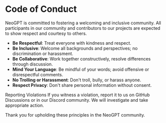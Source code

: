 # __Code of Conduct__


NeoGPT is committed to fostering a welcoming and inclusive community. All participants in our community and contributors to our projects are expected to show respect and courtesy to others.

- __Be Respectful__: Treat everyone with kindness and respect.
- __Be Inclusive__: Welcome all backgrounds and perspectives; no discrimination or harassment.
- __Be Collaborative__: Work together constructively, resolve differences through discussion.
- __Mind Your Language__: Be mindful of your words; avoid offensive or disrespectful comments.
- __No Trolling or Harassment__: Don't troll, bully, or harass anyone.
- __Respect Privacy__: Don't share personal information without consent.

Reporting Violations
If you witness a violation, report it to us on GitHub Discussions or in our Discord community. We will investigate and take appropriate action.

Thank you for upholding these principles in the NeoGPT community.
